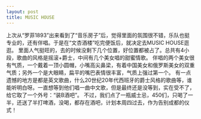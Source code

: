 ```yaml
---
layout: post
title: MUSIC HOUSE
---
```

上次从“罗菲1893”出来看到了“音乐房子”后，觉得里面的氛围很不错，乐队也挺专业的，还有伴唱。于是在“文杏酒楼”吃完便饭后，就决定去MUSIC HOUSE逛逛。
里面人气挺旺的，去的时候没剩下几个位置，好位置都被占了。总共有4小段，歌曲的风格是摇滚+爵士，中间有几个美女唱的甜蜜情歌。
伴唱的两个美女很有气质，一个戴着一顶小圆帽，小嘴高尖鼻梁，有着中国美女和俄罗斯美女的双重气质；另外一个是大眼睛，扁平的嘴巴表情很丰富，气质上强过第一个。
有一点遗憾的地方是都是英文歌曲，什么20世纪20年代西班牙的爵士风格的歌曲等，谁能听明白呀。一直想等到他们唱一曲中文歌，但是最终还是没等到，实在受不了，给它取了一个外号：“装B酒吧”。
不过，我们点了一瓶威士忌，450们，只喝了一半，还送了半打啤酒，没喝，都存在酒吧，计划本周四过去，作为告别成都的仪式！